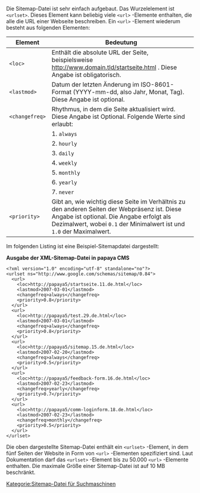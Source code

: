 
Die Sitemap-Datei ist sehr einfach aufgebaut. Das Wurzelelement ist `<urlset>`. Dieses Element kann beliebig viele `<url>` -Elemente enthalten, die alle die URL einer Webseite beschreiben. Ein `<url>` -Element wiederum besteht aus folgenden Elementen:

|Element|Bedeutung|
|-------|---------|
|`<loc>`|Enthält die absolute URL der Seite, beispielsweise <http://www.domain.tld/startseite.html> . Diese Angabe ist obligatorisch.|
|`<lastmod>`|Datum der letzten Änderung im ISO-8601-Format (YYYY-mm-dd, also Jahr, Monat, Tag). Diese Angabe ist optional.|
|`<changefreq>`|Rhythmus, in dem die Seite aktualisiert wird. Diese Angabe ist Optional. Folgende Werte sind erlaubt:
| |1.  `always`
| |2.  `hourly`
| |3.  `daily`
| |4.  `weekly`
| |5.  `monthly`
| |6.  `yearly`
| |7.  `never`|
|`<priority>`|Gibt an, wie wichtig diese Seite im Verhältnis zu den anderen Seiten der Webpräsenz ist. Diese Angabe ist optional. Die Angabe erfolgt als Dezimalwert, wobei `0.1` der Minimalwert ist und `1.0` der Maximalwert.|

Im folgenden Listing ist eine Beispiel-Sitemapdatei dargestellt:

**Ausgabe der XML-Sitemap-Datei in papaya CMS**

~~~~ {.xml}
<?xml version="1.0" encoding="utf-8" standalone="no"?>
<urlset ns="http://www.google.com/schemas/sitemap/0.84">
  <url>
    <loc>http://papaya5/startseite.11.de.html</loc>
    <lastmod>2007-03-01</lastmod>
    <changefreq>always</changefreq>
    <priority>0.8</priority>
  </url>
  <url>
    <loc>http://papaya5/test.29.de.html</loc>
    <lastmod>2007-03-01</lastmod>
    <changefreq>always</changefreq>
    <priority>0.8</priority>
  </url>
  <url>
    <loc>http://papaya5/sitemap.15.de.html</loc>
    <lastmod>2007-02-20</lastmod>
    <changefreq>always</changefreq>
    <priority>0.5</priority>
  </url>
  <url>
    <loc>http://papaya5/feedback-form.16.de.html</loc>
    <lastmod>2007-02-23</lastmod>
    <changefreq>yearly</changefreq>
    <priority>0.7</priority>
  </url>
  <url>
    <loc>http://papaya5/comm-loginform.18.de.html</loc>
    <lastmod>2007-02-23</lastmod>
    <changefreq>monthly</changefreq>
    <priority>0.5</priority>
  </url>
</urlset>
~~~~

Die oben dargestellte Sitemap-Datei enthält ein `<urlset>` -Element, in dem fünf Seiten der Website in Form von `<url>` -Elementen spezifiziert sind. Laut Dokumentation darf das `<urlset>` -Element bis zu 50.000 `<url>` -Elemente enthalten. Die maximale Größe einer Sitemap-Datei ist auf 10 MB beschränkt.

[Kategorie:Sitemap-Datei für Suchmaschinen](../export_de/Kategorie:Sitemap-Datei_für_Suchmaschinen.md)
